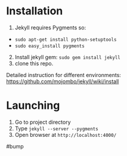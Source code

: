 # Installation

1. Jekyll requires Pygments so:
  * `sudo apt-get install python-setuptools`
  * `sudo easy_install pygments`
2. Install jekyll gem: `sudo gem install jekyll`
3. clone this repo.

Detailed instruction for different environments: https://github.com/mojombo/jekyll/wiki/install

# Launching

1. Go to project directory
2. Type `jekyll --server --pygments`
3. Open browser at `http://localhost:4000/`

#bump